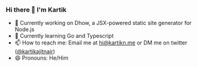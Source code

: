 ### Hi there 👋 I'm Kartik

- 🔭 Currently working on Dhow, a JSX-powered static site generator for Node.js
- 🌱 Currently learning Go and Typescript
- 📫 How to reach me: Email me at [hi@kartikn.me](mailto:hi@kartikn.me) or DM me on twitter ([@kartikajitnair](https://twitter.com/kartikajitnair))
- 😄 Pronouns: He/Him
